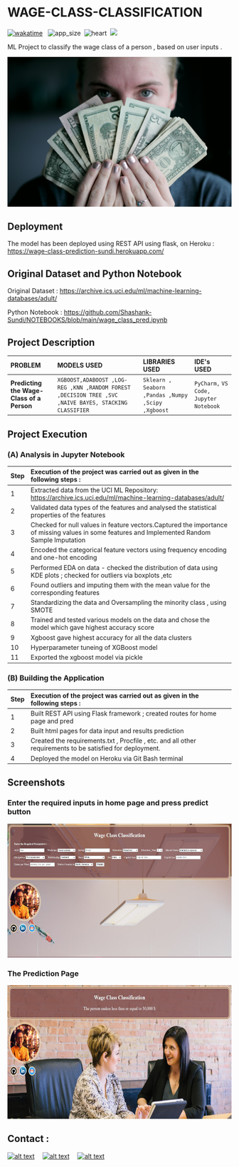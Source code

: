 # WAGE-CLASS-CLASSIFICATION

[![wakatime](https://wakatime.com/badge/user/8f2e3b3a-321e-4119-b4f0-3a33c3752953/project/d9e5d731-ebf4-4812-8dba-6d86b0c7536a.svg)](https://wakatime.com/badge/user/8f2e3b3a-321e-4119-b4f0-3a33c3752953/project/d9e5d731-ebf4-4812-8dba-6d86b0c7536a) &nbsp;
<img src="https://badge-size.herokuapp.com/Shashank-Sundi/WAGE-CLASS-CLASSIFICATION/main/app.py" alt="app_size" />&nbsp;
<img src="https://ForTheBadge.com/images/badges/made-with-python.svg" alt="heart" height=20>&nbsp;
<img src="https://img.shields.io/badge/Made%20with-Markdown-1f425f.svg">

ML Project to classify  the wage class of a person , based on user inputs .

<img src="static\images\sharon-mccutcheon-rItGZ4vquWk-unsplash.jpg" alt="FIFA" />

## Deployment

The model has been deployed using REST API using flask, on Heroku : 
 https://wage-class-prediction-sundi.herokuapp.com/

  ##  Original Dataset and Python Notebook

  Original Dataset : https://archive.ics.uci.edu/ml/machine-learning-databases/adult/

Python Notebook : https://github.com/Shashank-Sundi/NOTEBOOKS/blob/main/wage_class_pred.ipynb

## Project Description

| PROBLEM | MODELS USED  |LIBRARIES USED   |IDE's USED|
| :-------- | :------- | :------------------------- | :-------|
| **Predicting the Wage-Class of a Person**| `XGBOOST,ADABOOST ,LOG-REG ,KNN ,RANDOM FOREST ,DECISION TREE ,SVC ,NAIVE BAYES, STACKING CLASSIFIER ` | `Sklearn , Seaborn ,Pandas ,Numpy ,Scipy ,Xgboost `|`PyCharm,` `VS Code,` `Jupyter Notebook`|

## Project Execution

### (A) **Analysis in Jupyter Notebook**

| **Step**|**Execution of the project was carried out as given in the following steps :** |
| :--------|:-------- | 
|1|Extracted data from the UCI ML Repository: https://archive.ics.uci.edu/ml/machine-learning-databases/adult/|
|2| Validated data types of the features and analysed the statistical properties of the features
|3| Checked for null values in feature vectors.Captured the importance of missing values in some features and Implemented Random Sample Imputation 
|4| Encoded the categorical feature vectors using frequency encoding and one-hot encoding
|5| Performed EDA on data - checked the distribution of data using  KDE plots ; checked for outliers via boxplots ,etc
|6| Found outliers and imputing them with the mean value for the corresponding features
|7| Standardizing the data and Oversampling the minority class , using SMOTE
|8|Trained and tested various models on the data and chose the model which gave highest accuracy score 
|9|  Xgboost gave highest accuracy for all the data clusters 
|10|Hyperparameter tuneing of XGBoost model
|11| Exported the xgboost model via pickle


### (B) **Building the Application**

| **Step**|**Execution of the project was carried out as given in the following steps :** |
| :--------|:-------- | 
|1| Built REST API using Flask framework ; created routes for home page and pred
|2| Built html pages for data input and results prediction
|3| Created the requirements.txt , Procfile , etc. and all other requirements to be satisfied for deployment.
|4| Deployed the model on Heroku via Git Bash terminal


## Screenshots

### **Enter the required inputs in home page and press predict button**

<img src="static\images\wage class 1.PNG" alt="FIFA" style="height: 300px; width:700px;"/>

### **The Prediction Page**

<img src="static\images\wage class  2.PNG" alt="FIFA" style="height: 300px; width:700px;"/>

  
## Contact :

<a href="https://www.linkedin.com/in/shashank-sundi-4b78561b1"> ![alt text](https://img.shields.io/badge/linkedin-%230077B5.svg?style=for-the-badge&logo=linkedin&logoColor=white)</a>&emsp;
<a href="https://www.instagram.com/shashank_sundi13/">![alt text](https://img.shields.io/badge/Shashank_Sundi-%23E4405F.svg?style=for-the-badge&logo=Instagram&logoColor=white)</a>&emsp;
<a href="mailto:sundi.sn@gmail.com">![alt text](https://img.shields.io/badge/Gmail-D14836?style=for-the-badge&logo=gmail&logoColor=white)</a>
